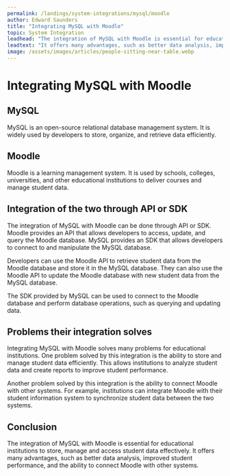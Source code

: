 ```yaml
---
permalink: /landings/system-integrations/mysql/moodle
author: Edward Saunders
title: "Integrating MySQL with Moodle"
topic: System Integration
leadhead: "The integration of MySQL with Moodle is essential for educational institutions to store, manage and access student data effectively"
leadtext: "It offers many advantages, such as better data analysis, improved student performance, and the ability to connect Moodle with other systems."
image: /assets/images/articles/people-sitting-near-table.webp
---
```

<div class="arttext">    <h1>Integrating MySQL with Moodle</h1>
    <h2>MySQL</h2>
    <p>MySQL is an open-source relational database management system. It is widely used by developers to store, organize, and retrieve data efficiently.</p>
    <h2>Moodle</h2>
    <p>Moodle is a learning management system. It is used by schools, colleges, universities, and other educational institutions to deliver courses and manage student data.</p>
    <h2>Integration of the two through API or SDK</h2>
    <p>The integration of MySQL with Moodle can be done through API or SDK. Moodle provides an API that allows developers to access, update, and query the Moodle database. MySQL provides an SDK that allows developers to connect to and manipulate the MySQL database.</p>
    <p>Developers can use the Moodle API to retrieve student data from the Moodle database and store it in the MySQL database. They can also use the Moodle API to update the Moodle database with new student data from the MySQL database.</p>
    <p>The SDK provided by MySQL can be used to connect to the Moodle database and perform database operations, such as querying and updating data.</p>
    <h2>Problems their integration solves</h2>
    <p>Integrating MySQL with Moodle solves many problems for educational institutions. One problem solved by this integration is the ability to store and manage student data efficiently. This allows institutions to analyze student data and create reports to improve student performance.</p>
    <p>Another problem solved by this integration is the ability to connect Moodle with other systems. For example, institutions can integrate Moodle with their student information system to synchronize student data between the two systems.</p>
    <h2>Conclusion</h2>
    <p>The integration of MySQL with Moodle is essential for educational institutions to store, manage and access student data effectively. It offers many advantages, such as better data analysis, improved student performance, and the ability to connect Moodle with other systems.</p>
</div>